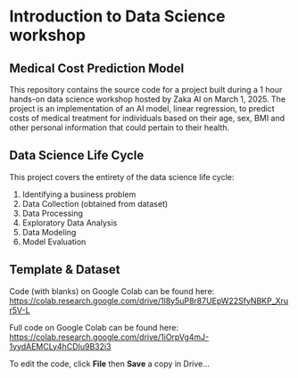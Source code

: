 # Introduction to Data Science workshop
## Medical Cost Prediction Model

This repository contains the source code for a project built during a 1 hour hands-on data science workshop hosted by Zaka AI on March 1, 2025.
The project is an implementation of an AI model, linear regression, to predict costs of medical treatment for individuals based on their age, sex, BMI and other personal information that could pertain to their health.

## Data Science Life Cycle
This project covers the entirety of the data science life cycle:
1. Identifying a business problem
2. Data Collection (obtained from dataset)
3. Data Processing
4. Exploratory Data Analysis
5. Data Modeling
6. Model Evaluation

## Template & Dataset

Code (with blanks) on Google Colab can be found here: https://colab.research.google.com/drive/1l8y5uP8r87UEpW22SfyNBKP_Xrur5V-L

Full code on Google Colab can be found here: https://colab.research.google.com/drive/1iOrpVg4mJ-1yydAEMCLy4hCDIu9B32i3

To edit the code, click **File** then **Save** a copy in Drive...
